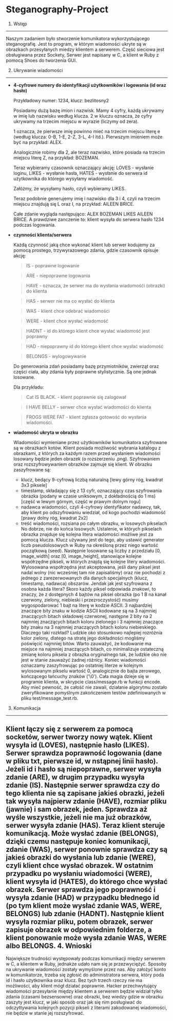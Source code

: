 Steganography-Project
===========================

1. Wstęp
-------------------------

Naszym zadaniem było stworzenie komunikatora wykorzystującego steganografię. Jest to program, w którym wiadomości ukryte są w obrazkach przesyłanych miedzy klientem a serwerem.
Część sieciowa jest obsługiwana przez Sockety, Serwer jest napisany w C, a klient w Ruby z pomocą Shoes do tworzenia GUI.


2. Ukrywanie wiadomości
-------------------------

* **4-cyfrowe numery do identyfikacji użytkowników i logowania (id oraz hasło)**

	Przykładowy numer: 1234, klucz: bezlitosny2
	
	Posiadamy dużą bazę imion i nazwisk. Mamy 4 cyfry, każdą ukrywamy w imię lub nazwisku według klucza. 2 w kluczu oznacza, że cyfry ukrywamy na trzecim miejscu w wyrazie (liczymy od zera).
	
	1 oznacza, że pierwsze imię powinno mieć na trzecim miejscu literę e (według klucza: 0-B, 1-E, 2-Z, 3-L, 4-I itd.). Pierwszym imieniem może być na przykład: ALEX. 
	
	Analogicznie robimy dla 2, ale teraz nazwisko, które posiada na trzecim miejscu literę Z, na przykład: BOZEMAN. 
	
	Teraz wybieramy czasownik oznaczający akcję: LOVES - wysłanie loginu, LIKES - wysłanie hasła, HATES - wysłanie do serwera id użytkownika do którego wysyłamy wiadomość.
	
	Załóżmy, że wysyłamy hasło, czyli wybieramy LIKES.
	
	Teraz podobnie generujemy imię i nazwisko dla 3 i 4, czyli na trzecim miejscu znajdują się L oraz I, na przykład: AILEEN BRICE.
	
	Całe zdanie wygląda następująco: ALEX BOZEMAN LIKES  AILEEN BRICE. A prawdziwe zanczenie to: klient wysyła do serwera hasło 1234 podczas logowania.
	
	

* **czynności klienta/serwera**

	Każdą czynność jaką chce wykonać klient lub serwer kodujemy za pomocą prostego, trzywyrazowego zdania, gdzie czasownik opisuje akcję:
	>	IS - poprawne logowanie
	
	>	ARE - niepoprawne logowania
	
	>	HAVE - oznacza, że serwer ma do wysłania wiadomośći (obrazki) do klienta
	
	>	HAS - serwer nie ma co wysłać do klienta
	
	>	WAS - klient chce odebrać wiadomości
	
	>	WERE - klient chce wysłać wiadomość
	
	>	HADNT - id do którego klient chce wysłać wiadomość jest poprawny
	
	>	HAD - niepoprawny id do którego klient chce wysłać wiadomość
	
	>	BELONGS - wylogowywanie
	

	Do generowania zdań posiadamy bazę przymiotników, zwierząt oraz części ciała, aby zdania były poprawne stylistycznie. Są one jednak losowane.
	
	Dla przykładu:
	>	Cat IS BLACK. - klient poprawnie się zalogował
	
	>	I HAVE BELLY - serwer chce wysłać wiadomości do klienta
	
	>	FROGS WERE FAT - klient zgłasza gotowość do wysłania wiadomości.



* **wiadomość ukryta w obrazku**

    Wiadomości wymieniane przez użytkowników komunikatora szyfrowane są w obrazkach kotów. Klient posiada możliwość wybrania katalogu z obrazkami, z których za każdym razem przed wysłaniem wiadomości losowany będzie jeden obrazek (o rozszerzeniu .png). Szyfrowaniem oraz rozszyfrowywaniem obrazków zajmuje się klient. W obrazku zaszyfrowane są:
    *   klucz, bedący 9-cyfrową liczbą naturalną [lewy górny róg, kwadrat 3x3 piksele]
    *   timestamp, składający się z 13 cyfr, oznaczający czas szyfrowania obrazka (podany w czasie uniksowym, z dokładnością do 1 ms) [część w lewym górnym, część w prawym dolnym rogu]
    *   nadawca wiadomości, czyli 4-cyfrowy identyfikator nadawcy, tak, aby klient po odszyfrowaniu wiedział, od kogo pochodzi wiadomość [prawy dolny róg, kwadrat 2x2]
    *   treść wiadomości, rozsiana po całym obrazku, w losowych pikselach
    No dobrze, nie do końca losowych. Ustalenie, w których pikselach obrazka znajduje się kolejna litera wiadomości możliwe jest za pomocą klucza. Klucz używany jest do tego, aby ustawić generator liczb pseudolosowych w Ruby na określoną przez niego wartość początkową (seed). Następnie losowane są liczby z przedziału [0, image_width] oraz [0, image_height], stanowiące kolejne współrzędne pikseli, w których znajdą się kolejne litery wiadomości. Wylosowana współrzędna jest akceptowana, jeśli dany piksel jest nadal wolny (nic wcześniej tam nie zapisaliśmy) oraz nie pochodzi z jednego z zarezerwowanych dla danych specjalnych (klucz, timestamp, nadawca) obszarów.
    Jendak jak jest szyfrowana z osobna każda litera? Skoro każdy piksel odpowiada znakowi, to znaczy, że z dostępnych 4 bajtów na piksel obrazka (po 1 B na kanał czerwony, zielony, niebieski i przezroczystość) musimy wygospodarować 1 bajt na literę w kodzie ASCII. 3 najbardziej znaczące bity znaku w kodzie ASCII kodowane są na 3 najmniej znaczących bitach składowej czerwonej, następne 2 bity na 2 najmniej znaczących bitach koloru zielonego i 3 najmniej znaczące bity znaku na 3 najmniej znaczących bitach koloru niebieskiego.
    Dlaczego taki rozkład?
    Ludzkie oko stosunkowo najlepiej rozróżnia kolor zielony, dlatego na stratę jego dokładności mogliśmy poświęcić najmniej bitów. Warto zauważyć, że kodowanie ma miejsce na najmniej znaczących bitach, co minimalizuje ostateczną zmianę koloru piksela z obrazka oryginalnego tak, że ludzkie oko nie jest w stanie zauważyć żadnej różnicy.
    Koniec wiadomości oznaczamy zaszyfrowując po ostatniej literze w kolejnym wylosowanym pikselu wartość 0, analogicznie do bajta zerowego, kończącego łańcuchy znaków ('\0').
    Cała magia dzieje się w programie klienta, w skrypcie class/message.rb w funkcji encode. Aby mieć pewność, że całość nie zawali, działanie algorytmu zostało zweryfikowane pomyślnym zakończeniem testów zdefiniowanych w pliku test/message_test.rb.
    
3. Komunikacja
-------------------------

Klient łączy się z serwerem za pomocą socketów, serwer tworzy nowy wątek. Klient wysyła id (LOVES), następnie hasło (LIKES). Serwer sprawdza poprawność logowania (dane w pliku txt, pierwsze id, w nstąpnej linii hasło). 	Jeżeli id i hasło są niepoprawne, serwer wysyła zdanie (ARE), w drugim przypadku wysyła zdanie (IS). Następnie serwer sprawdza czy do tego klienta nie są zapisane jakieś obrazki, jeżeli tak wysyła najpierw zdanie (HAVE), rozmiar pliku (jawnie) i sam obrazek, jeden. Sprawdza aż wyśle wszystkie, jeżeli nie ma już obrazków, serwer wysyła zdanie (HAS). Teraz klient steruje komunikacją. Może wysłać zdanie (BELONGS), dzięki czemu następuje koniec komunikacji, zdanie (WAS), serwer ponownie sprawdza czy są jakieś obrazki do wysłania lub zdanie (WERE), czyli klient chce wysłać obrazek. W ostatnim przypadku po wysłaniu wiadomości (WERE), klient wysyła id (HATES), do którego chce wysłać obrazek. Serwer sprawdza jego poprawność i wysyła zdanie (HAD) w przypadku błednego id (po tym klient może wysłać zdanie WAS, WERE, BELONGS) lub zdanie (HADNT). Następnie klient wysyła rozmiar pliku, potem obrazek, serwer zapisuje obrazek w odpowiednim folderze, a klient ponowanie może wysła zdanie WAS, WERE albo BELONGS.
4. Wnioski
-------------------------	

Największe trudności występowały podczas komunikacji między serwerem w C, a klientem w Ruby, jednakże udało nam się je przezwyciężyć. Sposoby na ukrywanie wiadomości zostały wymyślone przez nas. Aby założyć konto w komunikatorze, trzeba się zgłosić do administratora serwera, który poda id i hasło użytkownika oraz klucz. Bez tych trzech rzeczy nie ma możliwości, aby klient mógł działać poprawnie. Hacker przechwytujący wiadomości przesyłanie między klientem a serwerem będzie widział tylko zdania (czasami bezsensowne) oraz obrazki, bez wiedzy gdzie w obrazku zaszyty jest klucz, w jaki sposób oraz jak się nim posługiwać do odczyttywania kolejnych pozycji pikseli z literami zakodowanej wiadomości, nie będzie w stanie jej rozszyfrować.

